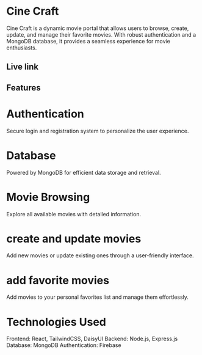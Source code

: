 # Cine Craft
Cine Craft is a dynamic movie portal that allows users to browse, create, update, and manage their favorite movies. With robust authentication and a MongoDB database, it provides a seamless experience for movie enthusiasts.

## Live link

## Features
# Authentication
Secure login and registration system to personalize the user experience.
#  Database 
Powered by MongoDB for efficient data storage and retrieval.

# Movie Browsing
Explore all available movies with detailed information.

# create and update movies
Add new movies or update existing ones through a user-friendly interface.

# add favorite movies 
Add movies to your personal favorites list and manage them effortlessly.

# Technologies Used
Frontend: React, TailwindCSS, DaisyUI
Backend: Node.js, Express.js
Database: MongoDB
Authentication: Firebase
